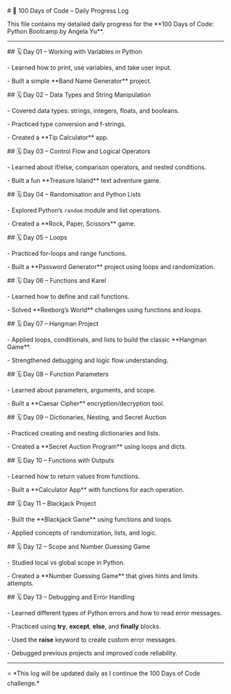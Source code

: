 \# 📘 100 Days of Code – Daily Progress Log



This file contains my detailed daily progress for the \*\*100 Days of Code: Python Bootcamp by Angela Yu\*\*.



---



\## 🗓️ Day 01 – Working with Variables in Python

\- Learned how to print, use variables, and take user input.

\- Built a simple \*\*Band Name Generator\*\* project.



\## 🗓️ Day 02 – Data Types and String Manipulation

\- Covered data types: strings, integers, floats, and booleans.

\- Practiced type conversion and f-strings.

\- Created a \*\*Tip Calculator\*\* app.



\## 🗓️ Day 03 – Control Flow and Logical Operators

\- Learned about if/else, comparison operators, and nested conditions.

\- Built a fun \*\*Treasure Island\*\* text adventure game.



\## 🗓️ Day 04 – Randomisation and Python Lists

\- Explored Python’s `random` module and list operations.

\- Created a \*\*Rock, Paper, Scissors\*\* game.



\## 🗓️ Day 05 – Loops

\- Practiced for-loops and range functions.

\- Built a \*\*Password Generator\*\* project using loops and randomization.



\## 🗓️ Day 06 – Functions and Karel

\- Learned how to define and call functions.

\- Solved \*\*Reeborg’s World\*\* challenges using functions and loops.



\## 🗓️ Day 07 – Hangman Project

\- Applied loops, conditionals, and lists to build the classic \*\*Hangman Game\*\*.

\- Strengthened debugging and logic flow understanding.



\## 🗓️ Day 08 – Function Parameters

\- Learned about parameters, arguments, and scope.

\- Built a \*\*Caesar Cipher\*\* encryption/decryption tool.



\## 🗓️ Day 09 – Dictionaries, Nesting, and Secret Auction

\- Practiced creating and nesting dictionaries and lists.

\- Created a \*\*Secret Auction Program\*\* using loops and dicts.



\## 🗓️ Day 10 – Functions with Outputs

\- Learned how to return values from functions.

\- Built a \*\*Calculator App\*\* with functions for each operation.



\## 🗓️ Day 11 – Blackjack Project

\- Built the \*\*Blackjack Game\*\* using functions and loops.

\- Applied concepts of randomization, lists, and logic.



\## 🗓️ Day 12 – Scope and Number Guessing Game

\- Studied local vs global scope in Python.

\- Created a \*\*Number Guessing Game\*\* that gives hints and limits attempts.


\## 🗓️ Day 13 – Debugging and Error Handling

\- Learned different types of Python errors and how to read error messages.

\- Practiced using **try**, **except**, **else**, and **finally** blocks.
 
\- Used the **raise** keyword to create custom error messages.
 
\- Debugged previous projects and improved code reliability.


---



⭐ \*This log will be updated daily as I continue the 100 Days of Code challenge.\*



